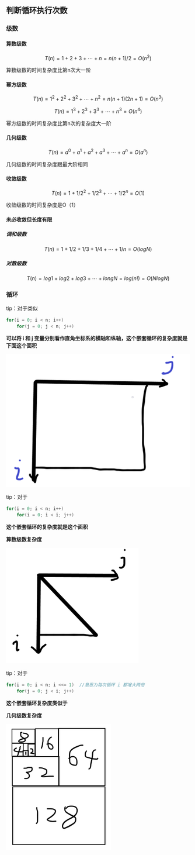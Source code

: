 ## 判断循环执行次数

### 级数

#### 算数级数

$$
T(n)= 1 + 2 + 3 + \cdots + n = n(n+1)/2 = O(n^2)
$$

算数级数的时间复杂度比第n次大一阶

#### 幂方级数

$$
T(n) = 1^2 + 2^2 + 3^2 + \cdots + n^2 =n(n+1)(2n+1) =  O(n^3)
$$

$$
T(n) = 1^3 + 2^3 + 3^3 + \cdots + n^3 = O(n^4)
$$

幂方级数的时间复杂度比第n次的复杂度大一阶

#### 几何级数

$$
T(n) = a^0 + a^1 + a^2 + a^3 + \cdots + a^n = O(a^n)
$$

几何级数的时间复杂度跟最大阶相同

#### 收敛级数

$$
T(n) = 1 + 1/2^2 + 1/2^3 + \cdots + 1/2^n = O(1)
$$

收敛级数的时间复杂度是O（1）

#### 未必收敛但长度有限

##### 调和级数

$$
T(n) = 1 + 1/2 + 1/3 + 1/4 + \cdots + 1/n = O(logN)
$$

##### 对数级数

$$
T(n) = log1 + log 2 + log 3 + \cdots + longN = log(n!) = O(NlogN)
$$

### 循环

tip：对于类似

```c
for(i = 0; i < n; i++)
	for(j = 0; j < n; j++)
```

**可以将 i 和 j 变量分别看作直角坐标系的横轴和纵轴，这个嵌套循环的复杂度就是下面这个面积**

![嵌套循环复杂度实例](嵌套循环复杂度实例.png)

tip：对于

```c
for(i = 0; i < n; i++)
	for(i = 0; i < i; j++)
```

**这个嵌套循环的复杂度就是这个面积**

**算数级数复杂度**

![循环嵌套2](循环嵌套2-1619269094464.png)

tip：对于

```c
for(i = 0; i < n; i <<= 1)  //意思为每次循环 i 都增大两倍
	for(j = 0; j < i; j++)
```

**这个嵌套循环复杂度类似于**

**几何级数复杂度**

![几何级数复杂度](几何级数复杂度.png)